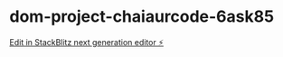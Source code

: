 # dom-project-chaiaurcode-6ask85

[Edit in StackBlitz next generation editor ⚡️](https://stackblitz.com/~/github.com/sijanchitrakar/dom-project-chaiaurcode-6ask85)
